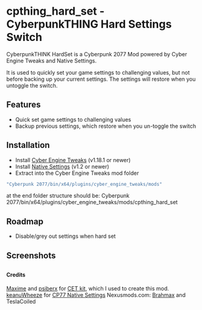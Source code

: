 # cpthing_hard_set - CyberpunkTHING Hard Settings Switch

CyberpunkTHINK HardSet is a Cyberpunk 2077 Mod powered by Cyber Engine Tweaks and Native Settings.

It is used to quickly set your game settings to challenging values, but not before backing up your current settings.
The settings will restore when you untoggle the switch.





## Features

- Quick set game settings to challenging values
- Backup previous settings, which restore when you un-toggle the switch


## Installation

- Install [Cyber Engine Tweaks](https://github.com/yamashi/CyberEngineTweaks) (v1.18.1 or newer)
- Install [Native Settings](https://github.com/justarandomguyintheinternet/CP77_nativeSettings) (v1.2 or newer)
- Extract into the Cyber Engine Tweaks mod folder
```bash
"Cyberpunk 2077/bin/x64/plugins/cyber_engine_tweaks/mods"
``` 
at the end folder structure should be: Cyberpunk 2077/bin/x64/plugins/cyber_engine_tweaks/mods/cpthing_hard_set


## Roadmap

- Disable/grey out settings when hard set

## Screenshots


##


#### Credits

[Maxime](https://github.com/maximegmd) and [psiberx](https://github.com/psiberx) for [CET kit](https://github.com/psiberx/cp2077-cet-kit), which I used to create this mod.
[keanuWheeze](https://github.com/justarandomguyintheinternet) for [CP77 Native Settings](https://github.com/justarandomguyintheinternet/CP77_nativeSettings)
Nexusmods.com: [Brahmax](https://github.com/eniNorez) and TeslaCoiled

